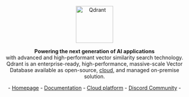 <p align="center">
  <img height="100" src="https://github.com/qdrant/qdrant/raw/master/docs/logo.svg" alt="Qdrant" title="Qdrant vector search">
</p>

<p align="center">
    <b>Powering the next generation of AI applications</b> <br>
with advanced and high-performant vector similarity search technology.<br>
Qdrant is an enterprise-ready, high-performance, massive-scale Vector Database available as open-source, <a href="https://qdrant.to/cloud" TARGET="_blank">cloud</a>, and managed on-premise solution.
</p>
<p align="center">
</p>

<p align="center">
- <a href="https://qdrant.tech">Homepage</a>
- <a href="https://qdrant.tech/documentation/">Documentation</a>
- <a href="https://qdrant.to/cloud">Cloud platform</a>
- <a href="https://qdrant.to/discord">Discord Community</a> -
</p>

